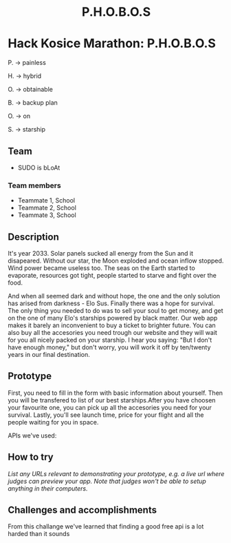 <h1 align="center">P.H.O.B.O.S</h1>

# Hack Kosice Marathon: P.H.O.B.O.S

P. -> painless

H. -> hybrid

O. -> obtainable

B. -> backup plan

O. -> on

S. -> starship

## Team

 - SUDO is bLoAt 

### Team members

- Teammate 1, School
- Teammate 2, School
- Teammate 3, School

## Description 

It's year 2033. Solar panels sucked all energy from the Sun and it disapeared. Without our star, the Moon exploded and ocean inflow stopped. Wind power became useless too. The seas on the Earth started to evaporate, resources got tight, people started to starve and fight over the food.

And when all seemed dark and without hope, the one and the only solution has arised from darkness - Elo Sus. Finally there was a hope for survival. The only thing you needed to do was to sell your soul to get money, and get on the one of many Elo's starships powered by black matter. Our web app makes it barely an inconvenient to buy a ticket to brighter future. You can also buy all the accesories you need trough our website and they will wait for you all nicely packed on your starship. I hear you saying: "But I don't have enough money," but don't worry, you will work it off by ten/twenty years in our final destination. 

## Prototype 

First, you need to fill in the form with basic information about yourself. Then you will be transfered to list of our best starships.After you have choosen your favourite one, you can pick up all the accesories you need for your survival. Lastly, you'll see launch time, price for your flight and all the people waiting for you in space. 

APIs we've used:

## How to try

*List any URLs relevant to demonstrating your prototype, e.g. a live url where judges can preview your app. Note that judges won't be able to setup anything in their computers.*


## Challenges and accomplishments

From this challange we've learned that finding a good free api is a lot harded than it sounds 
